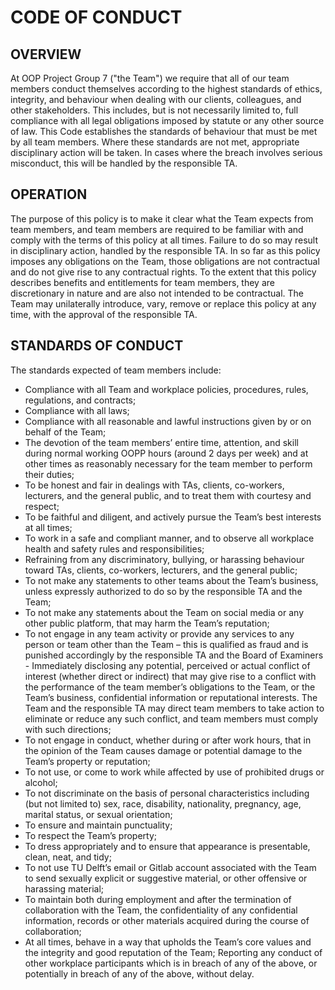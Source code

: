 # CODE OF CONDUCT

## OVERVIEW
At OOP Project Group 7 ("the Team") we require that all of our team members conduct themselves according to the highest standards of ethics, integrity, and behaviour when dealing with our clients, colleagues, and other stakeholders. This includes, but is not necessarily limited to, full compliance with all legal obligations imposed by statute or any other source of law. This Code establishes the standards of behaviour that must be met by all team members. Where these standards are not met, appropriate disciplinary action will be taken. In cases where the breach involves serious misconduct, this will be handled by the responsible TA.

## OPERATION
The purpose of this policy is to make it clear what the Team expects from team members, and team members are required to be familiar with and comply with the terms of this policy at all times. Failure to do so may result in disciplinary action, handled by the responsible TA.
In so far as this policy imposes any obligations on the Team, those obligations are not contractual and do not give rise to any contractual rights. To the extent that this policy describes benefits and entitlements for team members, they are discretionary in nature and are also not intended to be contractual.
The Team may unilaterally introduce, vary, remove or replace this policy at any time, with the approval of the responsible TA.

## STANDARDS OF CONDUCT
The standards expected of team members include:
- Compliance with all Team and workplace policies, procedures, rules, regulations, and contracts;
- Compliance with all laws;
- Compliance with all reasonable and lawful instructions given by or on behalf of the Team;
- The devotion of the team members’ entire time, attention, and skill during normal working OOPP hours (around 2 days per week) and at other times as reasonably necessary for the team member to perform their duties;
- To be honest and fair in dealings with TAs, clients, co-workers, lecturers, and the general public, and to treat them with courtesy and respect;
- To be faithful and diligent, and actively pursue the Team’s best interests at all times;
- To work in a safe and compliant manner, and to observe all workplace health and safety rules and responsibilities;
- Refraining from any discriminatory, bullying, or harassing behaviour toward TAs, clients, co-workers, lecturers, and the general public;
- To not make any statements to other teams about the Team’s business, unless expressly authorized to do so by the responsible TA and the Team;
- To not make any statements about the Team on social media or any other public platform, that may harm the Team’s reputation;
- To not engage in any team activity or provide any services to any person or team other than the Team – this is qualified as fraud and is punished accordingly by the responsible TA and the Board of Examiners - Immediately disclosing any potential, perceived or actual conflict of interest (whether direct or indirect) that may give rise to a conflict with the performance of the team member’s obligations to the Team, or the Team’s business, confidential information or reputational interests. The Team and the responsible TA may direct team members to take action to eliminate or reduce any such conflict, and team members must comply with such directions;
- To not engage in conduct, whether during or after work hours, that in the opinion of the Team causes damage or potential damage to the Team’s property or reputation;
- To not use, or come to work while affected by use of prohibited drugs or alcohol;
- To not discriminate on the basis of personal characteristics including (but not limited to) sex, race, disability, nationality, pregnancy, age, marital status, or sexual orientation;
- To ensure and maintain punctuality; 
- To respect the Team’s property;
- To dress appropriately and to ensure that appearance is presentable, clean, neat, and tidy;
- To not use TU Delft’s email or Gitlab account associated with the Team to send sexually explicit or suggestive material, or other offensive or harassing material;
- To maintain both during employment and after the termination of collaboration with the Team, the confidentiality of any confidential information, records or other materials acquired during the course of collaboration;
- At all times, behave in a way that upholds the Team’s core values and the integrity and good reputation of the Team;
Reporting any conduct of other workplace participants which is in breach of any of the above, or potentially in breach of any of the above, without delay.
